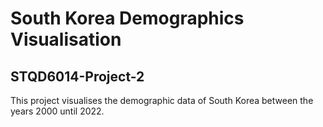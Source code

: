 # South Korea Demographics Visualisation

## STQD6014-Project-2

This project visualises the demographic data of South Korea between the years 2000 until 2022.
